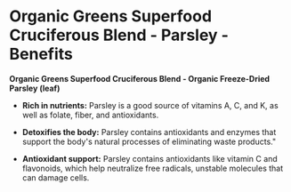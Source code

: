 # Organic Greens Superfood Cruciferous Blend - Parsley - Benefits

**Organic Greens Superfood Cruciferous Blend - Organic Freeze-Dried Parsley (leaf)**  

- **Rich in nutrients:** Parsley is a good source of vitamins A, C, and K, as well as folate, fiber, and antioxidants. 

- **Detoxifies the body:** Parsley contains antioxidants and enzymes that support the body's natural processes of eliminating waste products." 

- **Antioxidant support:** Parsley contains antioxidants like vitamin C and flavonoids, which help neutralize free radicals, unstable molecules that can damage cells.